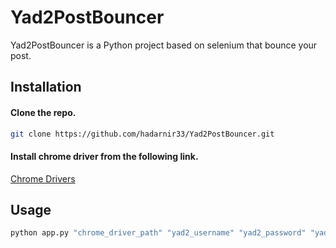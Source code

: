 # Yad2PostBouncer

Yad2PostBouncer is a Python project based on selenium that bounce your post.

## Installation

#### Clone the repo.

```bash
git clone https://github.com/hadarnir33/Yad2PostBouncer.git
```

#### Install chrome driver from the following link.

[Chrome Drivers](https://sites.google.com/a/chromium.org/chromedriver/downloads)

## Usage

```python
python app.py "chrome_driver_path" "yad2_username" "yad2_password" "yad2_item_name" "yad2_item_iframe"
```
